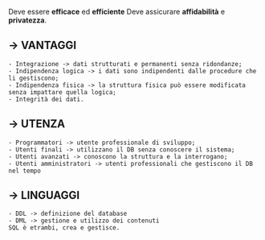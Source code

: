 
Deve essere **efficace** ed **efficiente**
Deve assicurare **affidabilità** e **privatezza**.

-> VANTAGGI
-
	- Integrazione -> dati strutturati e permanenti senza ridondanze;
	- Indipendenza logica -> i dati sono indipendenti dalle procedure che li gestiscono;
	- Indipendenza fisica -> la struttura fisica può essere modificata senza impattare quella logica;
	- Integrità dei dati.

-> UTENZA
-
	- Programmatori -> utente professionale di sviluppo;
	- Utenti finali -> utilizzano il DB senza conoscere il sistema;
	- Utenti avanzati -> conoscono la struttura e la interrogano;
	- Utenti amministratori -> utenti professionali che gestiscono il DB nel tempo

-> LINGUAGGI
-
	- DDL -> definizione del database
	- DML -> gestione e utilizzo dei contenuti
	SQL è etrambi, crea e gestisce.


